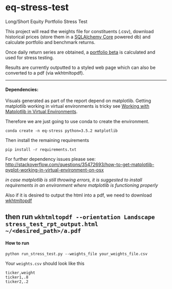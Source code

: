 # eq-stress-test
Long/Short Equity Portfolio Stress Test

This project will read the weights file for constituents (.csv), download historical prices (store them in a [SQLAlchemy Core](http://docs.sqlalchemy.org/en/latest/core/engines.html) powered db) and calculate portfolio and benchmark returns.

Once daily return series are obtained, a [portfolio beta](http://www.investopedia.com/terms/b/beta.asp) is calculated and used for stress testing.

Results are currently outputted to a styled web page which can also be converted to a pdf (via wkhtmltopdf).

-----

#### Dependencies:

Visuals generated as part of the report depend on matplotlib. Getting matplotlib working in virtual environments is tricky see [Working with Matplotlib in Virtual Environments](http://matplotlib.org/faq/virtualenv_faq.html).

Therefore we are just going to use conda to create the environment.

`conda create -n eq-stress python=3.5.2 matplotlib`

Then install the remaining requirements

`pip install -r requirements.txt`

For further dependency issues please see: http://stackoverflow.com/questions/35472693/how-to-get-matplotlib-pyplot-working-in-virtual-environment-on-osx

_in case matplotlib is still throwing errors, it is suggested to install requirements in an environment where matplotlib is functioning properly_

Also if it is desired to output the html into a pdf, we need to download [wkhtmltopdf](https://wkhtmltopdf.org/downloads.html)

then run `wkhtmltopdf --orientation Landscape stress_test_rpt_output.html ~/<desired_path>/a.pdf` 
----

#### How to run

`python run_stress_test.py --weights_file your_weights_file.csv`

Your `weights.csv` should look like this

```
ticker,weight
ticker1,.8
ticker2,.2
```
